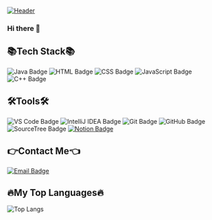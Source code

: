 [![Header](https://capsule-render.vercel.app/api?type=waving&color=gradient&height=200&section=header&text=Dothur&fontSize=90&fontColor=fff)](https://github.com/Dothur)
### Hi there 👋


## 📚Tech Stack📚

![Java Badge](https://img.shields.io/badge/-Java-brown?style=for-the-badge&logo=Java&logoColor=white)
![HTML Badge](https://img.shields.io/badge/-HTML-orange?style=for-the-badge&logo=HTML5&logoColor=white)
![CSS Badge](https://img.shields.io/badge/-CSS-blue?style=for-the-badge&logo=CSS3&logoColor=white)
![JavaScript Badge](https://img.shields.io/badge/-JavaScript-yellow?style=for-the-badge&logo=JavaScript&logoColor=white)
![C++ Badge](https://img.shields.io/badge/-C++-red?style=for-the-badge&logo=C%2B%2B&logoColor=white)

## 🛠️Tools🛠️

![VS Code Badge](https://img.shields.io/badge/-VS%20Code-blue?style=for-the-badge&logo=Visual-Studio-Code&logoColor=white)
![IntelliJ IDEA Badge](https://img.shields.io/badge/-IntelliJ%20IDEA-red?style=for-the-badge&logo=IntelliJ-IDEA&logoColor=white)
![Git Badge](https://img.shields.io/badge/-Git-black?style=for-the-badge&logo=Git&logoColor=white)
![GitHub Badge](https://img.shields.io/badge/-GitHub-grey?style=for-the-badge&logo=GitHub&logoColor=white)
![SourceTree Badge](https://img.shields.io/badge/-SourceTree-blue?style=for-the-badge&logo=SourceTree&logoColor=white)
[![Notion Badge](https://img.shields.io/badge/-Notion-pink?style=for-the-badge&logo=Notion&logoColor=white)](https://www.notion.so/)

## 👉Contact Me👈

[![Email Badge](https://img.shields.io/badge/-Email-red?style=for-the-badge&logo=Gmail&logoColor=white)](mailto:craz1000@naver.com)

## 🔥My Top Languages🔥

![Top Langs](https://github-readme-stats.vercel.app/api/top-langs/?username=Dothur&layout=compact&theme=dracula)
